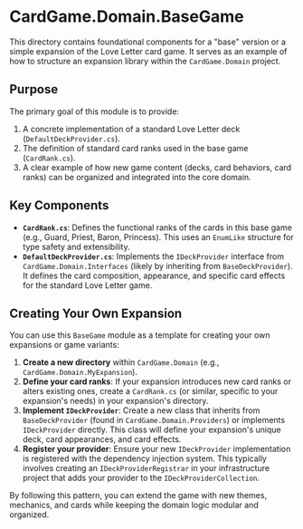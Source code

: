 ﻿# CardGame.Domain.BaseGame

This directory contains foundational components for a "base" version or a simple expansion of the Love Letter card game. It serves as an example of how to structure an expansion library within the `CardGame.Domain` project.

## Purpose

The primary goal of this module is to provide:
1.  A concrete implementation of a standard Love Letter deck (`DefaultDeckProvider.cs`).
2.  The definition of standard card ranks used in the base game (`CardRank.cs`).
3.  A clear example of how new game content (decks, card behaviors, card ranks) can be organized and integrated into the core domain.

## Key Components

*   **`CardRank.cs`**: Defines the functional ranks of the cards in this base game (e.g., Guard, Priest, Baron, Princess). This uses an `EnumLike` structure for type safety and extensibility.
*   **`DefaultDeckProvider.cs`**: Implements the `IDeckProvider` interface from `CardGame.Domain.Interfaces` (likely by inheriting from `BaseDeckProvider`). It defines the card composition, appearance, and specific card effects for the standard Love Letter game.

## Creating Your Own Expansion

You can use this `BaseGame` module as a template for creating your own expansions or game variants:

1.  **Create a new directory** within `CardGame.Domain` (e.g., `CardGame.Domain.MyExpansion`).
2.  **Define your card ranks**: If your expansion introduces new card ranks or alters existing ones, create a `CardRank.cs` (or similar, specific to your expansion's needs) in your expansion's directory.
3.  **Implement `IDeckProvider`**: Create a new class that inherits from `BaseDeckProvider` (found in `CardGame.Domain.Providers`) or implements `IDeckProvider` directly. This class will define your expansion's unique deck, card appearances, and card effects.
4.  **Register your provider**: Ensure your new `IDeckProvider` implementation is registered with the dependency injection system. This typically involves creating an `IDeckProviderRegistrar` in your infrastructure project that adds your provider to the `IDeckProviderCollection`.

By following this pattern, you can extend the game with new themes, mechanics, and cards while keeping the domain logic modular and organized.